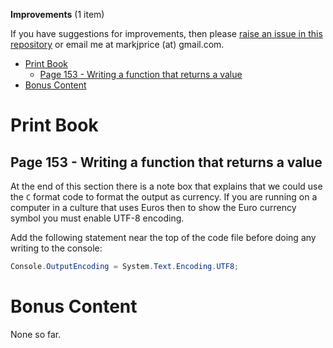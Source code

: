 **Improvements** (1 item)

If you have suggestions for improvements, then please [raise an issue in this repository](https://github.com/markjprice/cs11dotnet7/issues) or email me at markjprice (at) gmail.com.

- [Print Book](#print-book)
  - [Page 153 - Writing a function that returns a value](#page-153---writing-a-function-that-returns-a-value)
- [Bonus Content](#bonus-content)

# Print Book

## Page 153 - Writing a function that returns a value

At the end of this section there is a note box that explains that we could use the `C` format code to format the output as currency. If you are running on a computer in a culture that uses Euros then to show the Euro currency symbol you must enable UTF-8 encoding. 

Add the following statement near the top of the code file before doing any writing to the console:

```cs
Console.OutputEncoding = System.Text.Encoding.UTF8;
```

# Bonus Content 

None so far.

